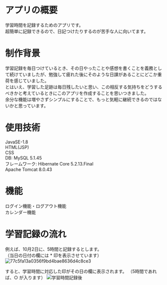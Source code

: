 # アプリの概要
学習時間を記録するためのアプリです。  
超簡単に記録できるので、日記つけたりするのが苦手な人に向いてます。
# 制作背景  
学習記録を毎日つけているとき、その日やったことや感想を書くことを義務として続けていましたが、勉強して疲れた後にそのような日課があることにどこか重荷を感じていました。  
とはいえ、学習した足跡は毎日残したいと思い、この相反する気持ちをどうするべきかと考えているときにこのアプリを作成することを思いつきました。  
余分な機能は増やさずシンプルにすることで、もっと気軽に継続できるのではないかと思っています。  
# 使用技術  
JavaSE-1.8  
HTML(JSP)  
CSS  
DB: MySQL 5.1.45  
フレームワーク: Hibernate Core 5.2.13.Final  
Apache Tomcat 8.0.43  
# 機能  
ログイン機能・ログアウト機能  
カレンダー機能  
# 学習記録の流れ  
例えば、10月2日に、5時間と記録するとします。  
（当日の日付の欄には * 印を表示させています）  
![77c5fa13a0356f9bd4bae8636d4c8ce3](https://user-images.githubusercontent.com/85561543/135714796-7beff11d-1fb4-46a8-8ef8-937514f60676.gif)  
  
すると、学習時間に対応した印がその日の欄に表示されます。
（5時間であれば、○ が入ります）
![学習時間記録後](https://user-images.githubusercontent.com/85561543/135715554-c2bdda91-64c7-402c-8426-929982218287.png)
